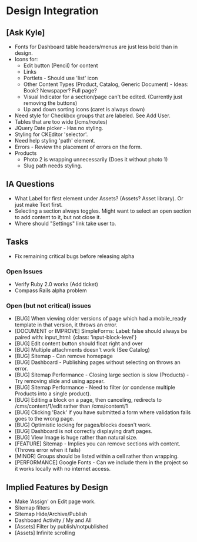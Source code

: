 # Design Integration

## [Ask Kyle]

* Fonts for Dashboard table headers/menus are just less bold than in design.
* Icons for:
    - Edit button (Pencil) for content
    - Links
    - Portlets - Should use 'list' icon
    - Other Content Types (Product, Catalog, Generic Document) - Ideas: Book? Newspaper? Full page?
    - Visual Indicator for a section/page can't be edited. (Currently just removing the buttons)
    - Up and down sorting icons (caret is always down)
* Need style for Checkbox groups that are labeled. See Add User.
* Tables that are too wide (/cms/routes)
* JQuery Date picker - Has no styling.
* Styling for CKEditor 'selector'.
* Need help styling 'path' element.
* Errors - Review the placement of errors on the form.
* Products
    - Photo 2 is wrapping unnecessarily (Does it without photo 1)
    - Slug path needs styling.

## IA Questions

* What Label for first element under Assets? (Assets? Asset library). Or just make Text first.
* Selecting a section always toggles. Might want to select an open section to add content to it, but not close it.
* Where should "Settings" link take user to.

## Tasks

* Fix remaining critical bugs before releasing alpha

### Open Issues

* Verify Ruby 2.0 works (Add ticket)
* Compass Rails alpha problem

### Open (but not critical) issues

* [BUG] When viewing older versions of page which had a mobile_ready template in that version, it throws an error.
* [DOCUMENT or IMPROVE] SimpleForms: Label: false should always be paired with: input_html: {class: 'input-block-level'}
* [BUG] Edit content button should float right and over
* [BUG] Multiple attachments doesn't work (See Catalog)
* [BUG] Sitemap - Can remove homepage
* [BUG] Dashboard - Publishing pages without selecting on throws an error.
* [BUG] Sitemap Performance - Closing large section is slow (Products)   - Try removing slide and using appear.
* [BUG] Sitemap Performance - Need to filter (or condense multiple Products into a single product).
* [BUG] Editing a block on a page, then canceling, redirects to /cms/content/1/edit rather than /cms/content/1
* [BUG] Clicking 'Back' if you have submitted a form where validation fails goes to the wrong page.
* [BUG] Optimistic locking for pages/blocks doesn't work.
* [BUG] Dashboard is not correctly displaying draft pages.
* [BUG] View Image is huge rather than natural size.
* [FEATURE] Sitemap - Implies you can remove sections with content. (Throws error when it fails)
* [MINOR] Groups should be listed within a cell rather than wrapping.
* [PERFORMANCE] Google Fonts - Can we include them in the project so it works locally with no internet access.

## Implied Features by Design

* Make 'Assign' on Edit page work.
* Sitemap filters
* Sitemap Hide/Archive/Publish
* Dashboard Activity / My and All
* [Assets] Filter by publish/notpublished
* [Assets] Infinite scrolling





